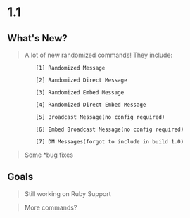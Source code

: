 # 1.1

## What's New?

> A lot of new randomized commands! They include: 

             [1] Randomized Message
             
             [2] Randomized Direct Message
                   
             [3] Randomized Embed Message
                   
             [4] Randomized Direct Embed Message
                   
             [5] Broadcast Message(no config required)
                   
             [6] Embed Broadcast Message(no config required)  
             
             [7] DM Messages(forgot to include in build 1.0)

> Some *bug fixes   

## Goals

> Still working on Ruby Support

> More commands?
